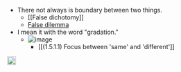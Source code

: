 
- There not always is boundary between two things.
    - [[False dichotomy]]
    - [False dilemma](https://en.wikipedia.org/wiki/False_dilemma)
- I mean it with the word "gradation."
    - ![image](https://gyazo.com/fc463818f978179c97ce24676cde3e57/thumb/1000)
        - [[(1.5.1.1) Focus between 'same' and 'different']]
<img src='https://scrapbox.io/api/pages/nishio/en/icon' alt='en.icon' height="19.5"/>